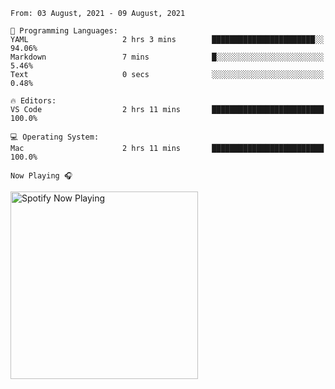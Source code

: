 <!--START_SECTION:waka-->
```text
From: 03 August, 2021 - 09 August, 2021

💬 Programming Languages: 
YAML                     2 hrs 3 mins        ███████████████████████░░   94.06% 
Markdown                 7 mins              █░░░░░░░░░░░░░░░░░░░░░░░░   5.46% 
Text                     0 secs              ░░░░░░░░░░░░░░░░░░░░░░░░░   0.48%

🔥 Editors: 
VS Code                  2 hrs 11 mins       █████████████████████████   100.0%

💻 Operating System: 
Mac                      2 hrs 11 mins       █████████████████████████   100.0%

```


<!--END_SECTION:waka-->

`Now Playing 🎧`

[<img src="https://spotify-now-playing-cyan-seven.vercel.app/api/spotify-playing" alt="Spotify Now Playing" width="300" />](https://open.spotify.com/user/gregnrobinson-ca)



